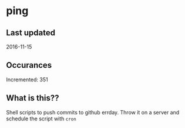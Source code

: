 # ping

## Last updated
2016-11-15

## Occurances
Incremented: 351

## What is this?? 
Shell scripts to push commits to github errday. Throw it on a server and schedule the script with `cron`
